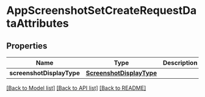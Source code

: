 # AppScreenshotSetCreateRequestDataAttributes

## Properties
Name | Type | Description | Notes
------------ | ------------- | ------------- | -------------
**screenshotDisplayType** | [**ScreenshotDisplayType**](ScreenshotDisplayType.md) |  | 

[[Back to Model list]](../README.md#documentation-for-models) [[Back to API list]](../README.md#documentation-for-api-endpoints) [[Back to README]](../README.md)


